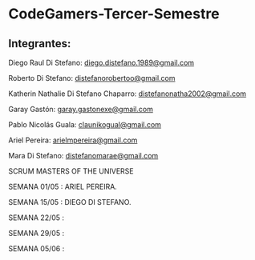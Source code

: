 # CodeGamers-Tercer-Semestre


## Integrantes: 

Diego Raul Di Stefano: diego.distefano.1989@gmail.com

Roberto Di Stefano: distefanorobertoo@gmail.com

Katherin Nathalie Di Stefano Chaparro: distefanonatha2002@gmail.com

Garay Gastón: garay.gastonexe@gmail.com

Pablo Nicolás Guala: claunikogual@gmail.com

Ariel Pereira: arielmpereira@gmail.com

Mara Di Stefano: distefanomarae@gmail.com


SCRUM MASTERS OF THE UNIVERSE

SEMANA 01/05 : ARIEL PEREIRA.

SEMANA 15/05 : DIEGO DI STEFANO.

SEMANA 22/05 : 

SEMANA 29/05 : 

SEMANA 05/06 : 
